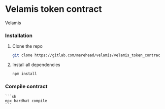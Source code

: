 # Velamis token contract

Velamis 
### Installation
1. Clone the repo
    ```sh
    git clone https://gitlab.com/merehead/velamis/velamis_token_contracts.git
    ```
2. Install all dependencies
    ```sh
    npm install
    ```
### Compile contract
    ```sh
    npx hardhat compile
    ```
    

